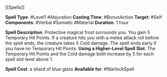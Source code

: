[[Spells]]

**Spell Type**: #Level1 #Abjuration 
**Casting Time**: #BonusAction 
**Target**: #Self 
**Components**: #Verbal #Somatic #Material 
**Duration**: 1 hour

**Spell Description**: 
	Protective magical frost surrounds you. You gain 5 Temporary Hit Points. If a creature hits you with a melee attack roll before the spell ends, the creature takes 5 Cold damage. The spell ends early if you have no Temporary Hit Points. 
	**Using a Higher-Level Spell Slot**. The Temporary Hit Points and the Cold damage both increase by 5 for each spell slot level above 1.

**Spell Cost**: a shard of blue glass
**Available for**: #WarlockSpell 